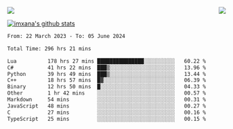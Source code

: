 <p>
  <a href="https://count.getloli.com/"><img src="https://count.getloli.com/get/@xana.readme?theme=moebooru-h"></a>
  <img src="https://weather-icon.journeyad.repl.co/@hangzhou?v=1" align="right">
</p>


<a href="https://github.com/imxana"><img align="center" src="https://github-readme-stats.vercel.app/api?username=imxana&show_icons=true&include_all_commits=true&hide_border=tru&custom_title=imxana%27s%20Github%20Stats" alt="imxana's github stats" /></a> 

<!--START_SECTION:waka-->

```txt
From: 22 March 2023 - To: 05 June 2024

Total Time: 296 hrs 21 mins

Lua          178 hrs 27 mins ███████████████░░░░░░░░░░   60.22 %
C#           41 hrs 22 mins  ███▒░░░░░░░░░░░░░░░░░░░░░   13.96 %
Python       39 hrs 49 mins  ███▒░░░░░░░░░░░░░░░░░░░░░   13.44 %
C++          18 hrs 57 mins  █▓░░░░░░░░░░░░░░░░░░░░░░░   06.39 %
Binary       12 hrs 50 mins  █░░░░░░░░░░░░░░░░░░░░░░░░   04.33 %
Other        1 hr 42 mins    ░░░░░░░░░░░░░░░░░░░░░░░░░   00.57 %
Markdown     54 mins         ░░░░░░░░░░░░░░░░░░░░░░░░░   00.31 %
JavaScript   48 mins         ░░░░░░░░░░░░░░░░░░░░░░░░░   00.27 %
C            27 mins         ░░░░░░░░░░░░░░░░░░░░░░░░░   00.16 %
TypeScript   25 mins         ░░░░░░░░░░░░░░░░░░░░░░░░░   00.15 %
```

<!--END_SECTION:waka-->
